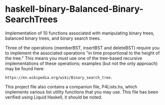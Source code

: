 # haskell-binary-Balanced-Binary-SearchTrees
Implementation of 10 functions associated with manipulating binary trees, balanced binary trees, and binary search trees.

Three of the operations (memberBST, insertBST and deleteBST) require you to implement the associated operations "in time proportional to the height of the tree."  This means you must use one of the tree-based recursive implementations of these operations; examples (but not the only approach) may be found here: 

    https://en.wikipedia.org/wiki/Binary_search_tree.

This project file also contains a companion file, P4Lists.hs, which implements various list utility functions that you may use.  This file has been verified using Liquid Haskell, it should be noted.
